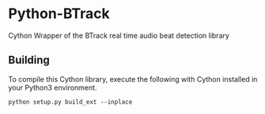 # Python-BTrack
Cython Wrapper of the BTrack real time audio beat detection library

## Building
To compile this Cython library, execute the following with Cython installed in your Python3 environment. 
```
python setup.py build_ext --inplace
```
